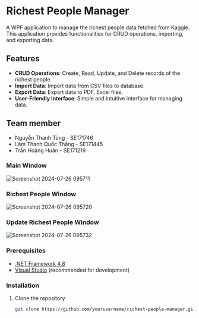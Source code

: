# Richest People Manager

A WPF application to manage the richest people data fetched from Kaggle. This application provides functionalities for CRUD operations, importing, and exporting data.

## Features

- **CRUD Operations**: Create, Read, Update, and Delete records of the richest people.
- **Import Data**: Import data from CSV files to database.
- **Export Data**: Export data to PDF, Excel files.
- **User-Friendly Interface**: Simple and intuitive interface for managing data.

## Team member
- Nguyễn Thanh Tùng - SE171746
- Lâm Thanh Quốc Thắng - SE171445
- Trần Hoàng Huân - SE171219

### Main Window
![Screenshot 2024-07-26 095711](https://github.com/user-attachments/assets/56a60e64-5f34-42ac-846b-1ee31ace8dce)

### Richest People Window
![Screenshot 2024-07-26 095720](https://github.com/user-attachments/assets/2e2f51f9-6092-444b-9267-66c51cb47e5d)

### Update Richest People Window
![Screenshot 2024-07-26 095732](https://github.com/user-attachments/assets/d69a84db-7e8b-483e-85a2-01cc6af94015)

### Prerequisites

- [.NET Framework 4.8](https://dotnet.microsoft.com/download/dotnet-framework/net48)
- [Visual Studio](https://visualstudio.microsoft.com/) (recommended for development)

### Installation

1. Clone the repository
   ```bash
   git clone https://github.com/yourusername/richest-people-manager.git
